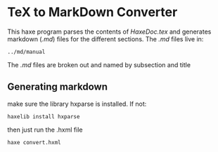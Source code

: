 TeX to MarkDown Converter
========================

This haxe program parses the contents of *HaxeDoc.tex* and generates markdown (*.md*) files for the different sections.  The *.md* files live in:

`../md/manual`

The *.md* files are broken out and named by subsection and title 

Generating markdown
-------------------

make sure the library hxparse is installed. If not:

`haxelib install hxparse`

then just run the .hxml file

`haxe convert.hxml`
